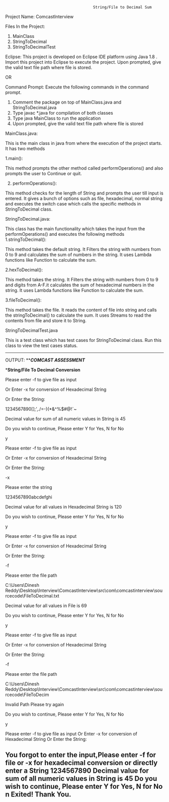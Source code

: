                                            String/File to Decimal Sum
Project Name: ComcastInterview

Files In the Project:
1.	MainClass
2.	StringToDecimal
3.	StringToDecimalTest

Eclipse:  This project is developed on Eclipse IDE platform using Java 1.8 . Import this project into Eclipse to execute the project. Upon prompted, give the valid text file path where file is stored.

OR

Command Prompt: Execute the following commands in the command prompt.
1.	Comment the package on top of MainClass.java and StringToDecimal.java
2.	Type javac *.java for compilation of both classes
3.	Type java MainClass to run the application
4.	Upon prompted, give the valid text file path where file is stored

MainClass.java:

This is the main class in java from where the execution of the project starts. It has two methods

1.main():

This method prompts the other method called performOperations() and also prompts the user to Continue or quit.

2. performOperations():

This method checks for the length of String and prompts the user till input is entered. It gives a bunch of options such as file, hexadecimal, normal string and executes the switch case which calls the specific methods in StringToDecimal class.

StringToDecimal.java:

This class has the main functionality which takes the input from the performOperations() and executes the following methods
1.stringToDecimal():

This method takes the default string. It Filters the string with numbers from 0 to 9 and calculates the sum of numbers in the string. It uses Lambda functions like Function to calculate the sum.
 
2.hexToDecimal():

This method takes the string. It Filters the string with numbers from 0 to 9 and digits from A-F.it calculates the sum of hexadecimal numbers in the string. It uses Lambda functions like Function to calculate the sum. 

3.fileToDecimal():

This method takes the file. It reads the content of file into string and calls the stringToDecimal() to calculate the sum. It uses Streams to read the contents from file and store it to String.

StringToDecimalTest.java

This is a test class which has test cases for StringToDecimal class. Run this class to view the test cases status.

---------------------------------------------------------------------------------------------------------------------

OUTPUT:
***********************************COMCAST ASSESSMENT*********************************

***************************String/File To Decimal Conversion**************************

Please enter -f to give file as input

Or Enter -x for conversion of Hexadecimal String

Or Enter the String: 

1234567890[];',./=-)(*&^%$#@!`~

Decimal value for sum of all numeric values in String is 45

Do you wish to continue, Please enter Y for Yes, N for No

y

Please enter -f to give file as input

Or Enter -x for conversion of Hexadecimal String

Or Enter the String: 

-x

Please enter the string

1234567890abcdefghi

Decimal value for all values in Hexadecimal String is 120

Do you wish to continue, Please enter Y for Yes, N for No

y

Please enter -f to give file as input

Or Enter -x for conversion of Hexadecimal String

Or Enter the String: 

-f

Please enter the file path

C:\Users\Dinesh Reddy\Desktop\Interview\ComcastInterview\src\com\comcastinterview\sourcecode\FileToDecimal.txt

Decimal value for all values in File is 69

Do you wish to continue, Please enter Y for Yes, N for No

y

Please enter -f to give file as input

Or Enter -x for conversion of Hexadecimal String

Or Enter the String: 

-f

Please enter the file path

C:\Users\Dinesh Reddy\Desktop\Interview\ComcastInterview\src\com\comcastinterview\sourcecode\FileToDecim

Invalid Path Please try again

Do you wish to continue, Please enter Y for Yes, N for No

y

Please enter -f to give file as input
Or Enter -x for conversion of Hexadecimal String
Or Enter the String: 

You forgot to enter the input,Please enter -f for file or -x for hexadecimal conversion or directly enter a String
1234567890
Decimal value for sum of all numeric values in String is 45
Do you wish to continue, Please enter Y for Yes, N for No
n
Exited! Thank You.
-------------------------------------------------------------------------------------


